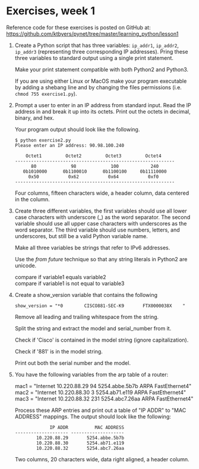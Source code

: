 # Exercises, week 1

Reference code for these exercises is posted on GitHub at:
https://github.com/ktbyers/pynet/tree/master/learning_python/lesson1

1.	Create a Python script that has three variables: `ip_addr1`, `ip_addr2`, `ip_addr3` (representing three corresponding IP addresses). Pring these three variables to standard output using a single print statement.
	

	Make your print statement compatible with both Python2 and Python3.

	If you are using either Linux or MacOS make your program executable by adding a shebang line and by changing the files permissions (i.e. `chmod 755 exercise1.py`). 

2.	Prompt a user to enter in an IP address from standard input. Read the IP address in and break it up into its octets. Print out the octets in decimal, binary, and hex.

	Your program output should look like the following.

	```
	$ python exercise2.py
	Please enter an IP address: 90.98.100.240

	    Octet1         Octet2         Octet3         Octet4
	------------------------------------------------------------
	      80             98             100            240
	   0b1010000      0b1100010      0b1100100     0b11110000
	     0x50           0x62           0x64           0xf0
	------------------------------------------------------------
	```

	Four columns, fifteen characters wide, a header column, data centered in the column.

3.	Create three different variables, the first variables should use all lower case characters with underscore (\_) as the word separator. The second variable should use all upper case characters with underscores as the word separator. The third variable should use numbers, letters, and underscores, but still be a valid Python variable name.

	Make all three variables be strings that refer to IPv6 addresses.

	Use the *from future* technique so that any string literals in Python2 are unicode.

	compare if variable1 equals variable2<br />
	compare if variable1 is not equal to variable3

4.	Create a show\_version variable that contains the following

	`show_version = "*0        CISCO881-SEC-K9       FTX0000038X    "`

	Remove all leading and trailing whitespace from the string.

	Split the string and extract the model and serial\_number from it.

	Check if 'Cisco' is contained in the model string (ignore capitalization).

	Check if '881' is in the model string.

	Print out both the serial number and the model.

5.	You have the following variables from the arp table of a router:

	mac1 = "Internet  10.220.88.29           94   5254.abbe.5b7b  ARPA   FastEthernet4"<br />
	mac2 = "Internet  10.220.88.30            3   5254.ab71.e119  ARPA   FastEthernet4"<br />
	mac3 = "Internet  10.220.88.32          231   5254.abc7.26aa  ARPA   FastEthernet4"<br />

	Process these ARP entries and print out a table of "IP ADDR" to "MAC ADDRESS" mappings. The output should look like the following:

	```
	             IP ADDR          MAC ADDRESS
	-------------------- --------------------
	        10.220.88.29       5254.abbe.5b7b
	        10.220.88.30       5254.ab71.e119
	        10.220.88.32       5254.abc7.26aa
	```

	Two columns, 20 characters wide, data right aligned, a header column.

